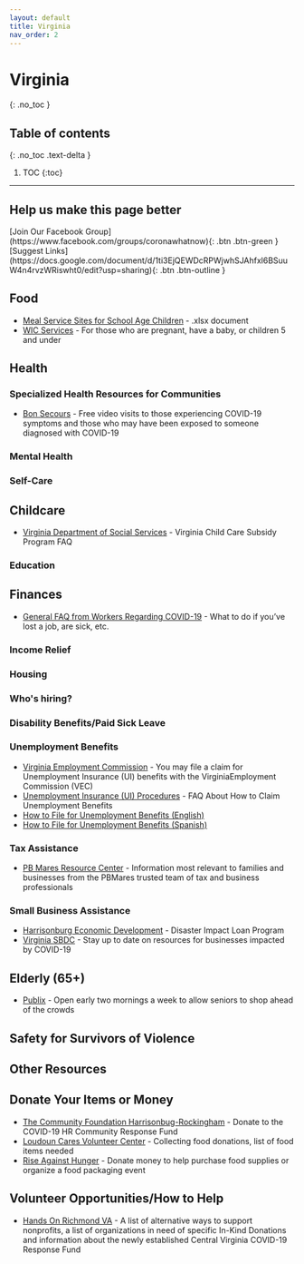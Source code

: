 ```yaml
---
layout: default
title: Virginia
nav_order: 2
---
```


# Virginia
{: .no_toc }

## Table of contents
{: .no_toc .text-delta }

1. TOC
{:toc}

---

## Help us make this page better
<span class="fs-5">
[Join Our Facebook Group](https://www.facebook.com/groups/coronawhatnow){: .btn .btn-green } [Suggest Links](https://docs.google.com/document/d/1ti3EjQEWDcRPWjwhSJAhfxl6BSuuW4n4rvzWRiswht0/edit?usp=sharing){: .btn .btn-outline }
</span>

## Food



*   [Meal Service Sites for School Age Children](http://www.doe.virginia.gov/support/nutrition/approved-meal-sites.xlsx) - .xlsx document
*   [WIC Services](https://uwhr.org/files/galleries/WIC_COVID_Flyer.pdf) - For those who are pregnant, have a baby, or children 5 and under


## Health


### Specialized Health Resources for Communities



*   [Bon Secours](https://blog.bonsecours.com/news/free-covid-19-video-visits/) - Free video visits to those experiencing COVID-19 symptoms and those who may have been exposed to someone diagnosed with COVID-19


### Mental Health


### Self-Care


## Childcare



*   [Virginia Department of Social Services](https://www.dss.virginia.gov/geninfo/files/FAQs-Virginia_Subsidy_Program.pdf) - Virginia Child Care Subsidy Program FAQ


### Education


## Finances



*   [General FAQ from Workers Regarding COVID-19](https://www.governor.virginia.gov/media/governorvirginiagov/governor-of-virginia/pdf/Frequently-Asked-Questions-from-Workers-Regarding-COVID-19.pdf) - What to do if you’ve lost a job, are sick, etc.


### Income Relief


### Housing


### Who's hiring?


### Disability Benefits/Paid Sick Leave


### Unemployment Benefits



*   [Virginia Employment Commission](http://www.vec.virginia.gov/node/11699) - You may file a claim for Unemployment Insurance (UI) benefits with the VirginiaEmployment Commission (VEC)
*   [Unemployment Insurance (UI) Procedures](https://www.vec.virginia.gov/sites/default/files/documents/Information-on-claims-related-to-layoff-March-2020.pdf) - FAQ About How to Claim Unemployment Benefits
*   [How to File for Unemployment Benefits (English)](https://uwhr.org/files/galleries/How_to_Apply_English_COVID-19_PDF.pdf)
*   [How to File for Unemployment Benefits (Spanish)](https://uwhr.org/files/galleries/How_to_Apply_Spanish_COVID-19_PDF.pdf)


### Tax Assistance



*   [PB Mares Resource Center](https://www.pbmares.com/covid-19-resource-center) - Information most relevant to families and businesses from the PBMares trusted team of tax and business professionals


### Small Business Assistance



*   [Harrisonburg Economic Development](https://harrisonburgdevelopment.com/incentives-financing-2/) - Disaster Impact Loan Program
*   [Virginia SBDC](http://www.valleysbdc.org/covid-19/) - Stay up to date on resources for businesses impacted by COVID-19


## Elderly (65+)



*   [Publix](https://ww4.publix.com/publix-store-status#seniors) - Open early two mornings a week to allow seniors to shop ahead of the crowds


## Safety for Survivors of Violence


## Other Resources


## Donate Your Items or Money



*   [The Community Foundation Harrisonbug-Rockingham](https://www.tcfhr.org/covid-19/) - Donate to the COVID-19 HR Community Response Fund
*   [Loudoun Cares Volunteer Center](https://volunteer.loudouncares.org/need/detail/?need_id=508171) - Collecting food donations, list of food items needed
*   [Rise Against Hunger](https://www.riseagainsthunger.org/#meettheneed) - Donate money to help purchase food supplies or organize a food packaging event


## Volunteer Opportunities/How to Help



*   [Hands On Richmond VA](https://www.handsonrva.org/inkind?) - A list of alternative ways to support nonprofits, a list of organizations in need of specific In-Kind Donations and information about the newly established Central Virginia COVID-19 Response Fund
